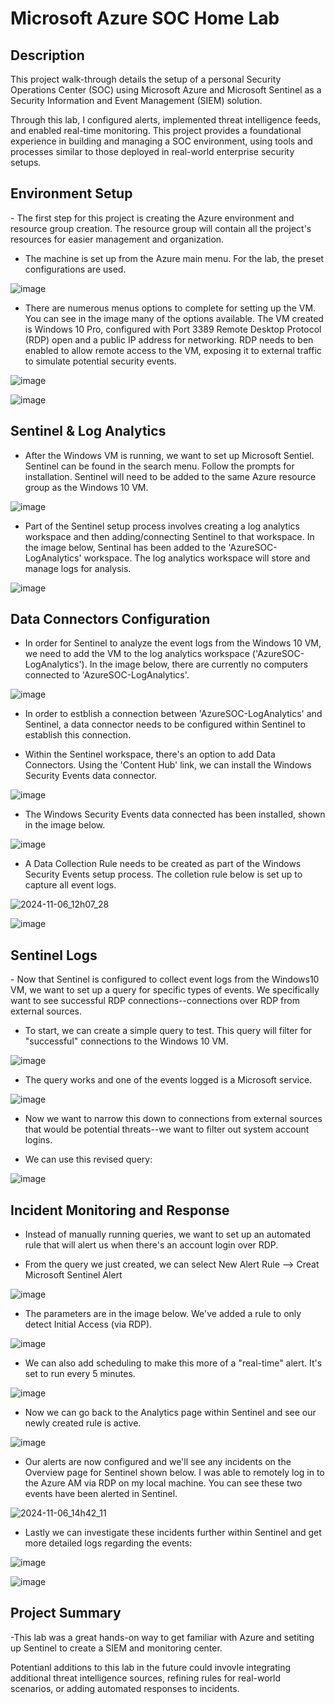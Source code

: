 <h1>Microsoft Azure SOC Home Lab</h1>

<h2>Description</h2>

This project walk-through details the setup of a personal Security Operations Center (SOC) using Microsoft Azure and Microsoft Sentinel as a Security Information and Event Management (SIEM) solution. 

Through this lab, I configured alerts, implemented threat intelligence feeds, and enabled real-time monitoring. This project provides a foundational experience in building and managing a SOC environment, using tools and processes similar to those deployed in real-world enterprise security setups.
<br>

<h2>Environment Setup</h2>
- The first step for this project is creating the Azure environment and resource group creation. The resource group will contain all the project's resources for easier management and organization.

- The machine is set up from the Azure main menu. For the lab, the preset configurations are used. 


![image](https://github.com/user-attachments/assets/bde790f1-2deb-41c1-b5ab-8cf681a94636)


- There are numerous menus options to complete for setting up the VM. You can see in the image many of the options available. The VM created is Windows 10 Pro, configured with Port 3389 Remote Desktop Protocol (RDP) open and a public IP address for networking. RDP needs to ben enabled to allow remote access to the VM, exposing it to external traffic to simulate potential security events. 


![image](https://github.com/user-attachments/assets/326e0fa3-14b8-4e9f-82a7-cc4874184a89)


![image](https://github.com/user-attachments/assets/87c214dd-9573-4f53-800a-8c0e6a908164)



<h2>Sentinel & Log Analytics</h2>

- After the Windows VM is running, we want to set up Microsoft Sentiel. Sentinel can be found in the search menu. Follow the prompts for installation. Sentinel will need to be added to the same Azure resource group as the Windows 10 VM. 


![image](https://github.com/user-attachments/assets/f287f8e8-226c-4fb4-9586-f6a54d4c4adf)


- Part of the Sentinel setup process involves creating a log analytics workspace and then adding/connecting Sentinel to that workspace. In the image below, Sentinal has been added to the 'AzureSOC-LogAnalytics' workspace. The log analytics workspace will store and manage logs for analysis. 


![image](https://github.com/user-attachments/assets/64dc8b06-10cb-442d-9ff7-6d5659f97aae)


<h2>Data Connectors Configuration</h2>

- In order for Sentinel to analyze the event logs from the Windows 10 VM, we need to add the VM to the log analytics workspace ('AzureSOC-LogAnalytics'). In the image below, there are currently no computers connected to 'AzureSOC-LogAnalytics'. 

![image](https://github.com/user-attachments/assets/3213c8ea-ea3e-4031-a9a2-08daefe1d74f)

- In order to estblish a connection between 'AzureSOC-LogAnalytics' and Sentinel, a data connector needs to be configured within Sentinel to establish this connection. 

- Within the Sentinel workspace, there's an option to add Data Connectors. Using the 'Content Hub' link, we can install the Windows Security Events data connector.

![image](https://github.com/user-attachments/assets/7c6bc876-114c-4b68-891f-a33cbea04d15)


- The Windows Security Events data connected has been installed, shown in the image below.


![image](https://github.com/user-attachments/assets/d7821b0d-007c-4f21-8bc7-0f5de369f795)


- A Data Collection Rule needs to be created as part of the Windows Security Events setup process. The colletion rule below is set up to capture all event logs. 


![2024-11-06_12h07_28](https://github.com/user-attachments/assets/a80b928f-dbcd-4799-93a5-329d58638c1a)


![image](https://github.com/user-attachments/assets/8bc1d9aa-6453-4ccb-9033-0cc6faffc3cb)


<h2>Sentinel Logs</h2>
- Now that Sentinel is configured to collect event logs from the Windows10 VM, we want to set up a query for specific types of events. We specifically want to see successful RDP connections--connections over RDP from external sources.

- To start, we can create a simple query to test. This query will filter for "successful" connections to the Windows 10 VM.
 
![image](https://github.com/user-attachments/assets/e6ab15b9-df12-4817-9109-bd21472a5d50)

- The query works and one of the events logged is a Microsoft service.

![image](https://github.com/user-attachments/assets/92a34c55-a463-4cf3-80aa-87ec10fdac0a)


- Now we want to narrow this down to connections from external sources that would be potential threats--we want to filter out system account logins.

- We can use this revised query:


![image](https://github.com/user-attachments/assets/b4d45676-3b2d-43ad-a844-31a375053067)


<h2>Incident Monitoring and Response</h2>

- Instead of manually running queries, we want to set up an automated rule that will alert us when there's an account login over RDP. 

- From the query we just created, we can select New Alert Rule --> Creat Microsoft Sentinel Alert


![image](https://github.com/user-attachments/assets/83a2f49e-98d8-4a46-bf64-29fade33d93a)


- The parameters are in the image below. We've added a rule to only detect Initial Access (via RDP).


![image](https://github.com/user-attachments/assets/8db4d5fc-d7de-4cf0-9985-9d5337d4d8e3)


- We can also add scheduling to make this more of a "real-time" alert. It's set to run every 5 minutes.


![image](https://github.com/user-attachments/assets/7615bc0a-84b4-48f5-9886-ddd1be58983c)


- Now we can go back to the Analytics page within Sentinel and see our newly created rule is active.


![image](https://github.com/user-attachments/assets/60a9cee6-8b39-419d-a26f-2568fc81b328)


- Our alerts are now configured and we'll see any incidents on the Overview page for Sentinel shown below. I was able to remotely log in to the Azure AM via RDP on my local machine. You can see these two events have been alerted in Sentinel. 


![2024-11-06_14h42_11](https://github.com/user-attachments/assets/3c4f7788-c03f-4eae-91ec-6b780d8330b6)


- Lastly we can investigate these incidents further within Sentinel and get more detailed logs regarding the events:

![image](https://github.com/user-attachments/assets/9ae02817-3d60-4203-9b6d-ae7d9dcdf53c)


![image](https://github.com/user-attachments/assets/6e478963-33f9-4aaa-91ad-4c680ba5d754)


<h2>Project Summary</h2>

-This lab was a great hands-on way to get familiar with Azure and setiting up Sentinel to create a SIEM and monitoring center. 

Potentianl additions to this lab in the future could invovle integrating additional threat intelligence sources, refining rules for real-world scenarios, or adding automated responses to incidents.
